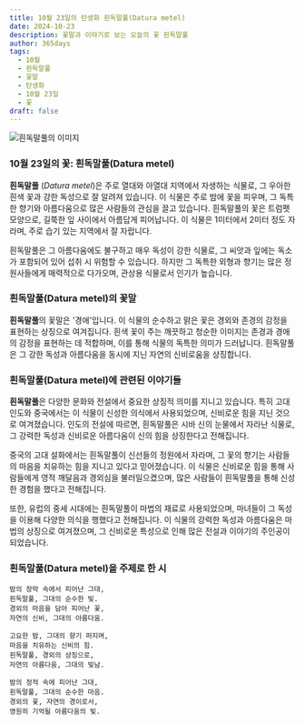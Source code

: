 ```yaml
---
title: 10월 23일의 탄생화 흰독말풀(Datura metel)
date: 2024-10-23
description: 꽃말과 이야기로 보는 오늘의 꽃 흰독말풀
author: 365days
tags:
  - 10월
  - 흰독말풀
  - 꽃말
  - 탄생화
  - 10월 23일
  - 꽃
draft: false
---
```


![흰독말풀의 이미지](https://cdn.pixabay.com/photo/2021/09/03/00/54/white-datura-6594773_1280.jpg#center)


### 10월 23일의 꽃: 흰독말풀(Datura metel)

**흰독말풀** (*Datura metel*)은 주로 열대와 아열대 지역에서 자생하는 식물로, 그 우아한 흰색 꽃과 강한 독성으로 잘 알려져 있습니다. 이 식물은 주로 밤에 꽃을 피우며, 그 독특한 향기와 아름다움으로 많은 사람들의 관심을 끌고 있습니다. 흰독말풀의 꽃은 트럼펫 모양으로, 길쭉한 잎 사이에서 아름답게 피어납니다. 이 식물은 1미터에서 2미터 정도 자라며, 주로 습기 있는 지역에서 잘 자랍니다.

흰독말풀은 그 아름다움에도 불구하고 매우 독성이 강한 식물로, 그 씨앗과 잎에는 독소가 포함되어 있어 섭취 시 위험할 수 있습니다. 하지만 그 독특한 외형과 향기는 많은 정원사들에게 매력적으로 다가오며, 관상용 식물로서 인기가 높습니다.

### 흰독말풀(Datura metel)의 꽃말

**흰독말풀**의 꽃말은 '경애'입니다. 이 식물의 순수하고 맑은 꽃은 경외와 존경의 감정을 표현하는 상징으로 여겨집니다. 흰색 꽃이 주는 깨끗하고 청순한 이미지는 존경과 경애의 감정을 표현하는 데 적합하며, 이를 통해 식물의 독특한 의미가 드러납니다. 흰독말풀은 그 강한 독성과 아름다움을 동시에 지닌 자연의 신비로움을 상징합니다.

### 흰독말풀(Datura metel)에 관련된 이야기들

**흰독말풀**은 다양한 문화와 전설에서 중요한 상징적 의미를 지니고 있습니다. 특히 고대 인도와 중국에서는 이 식물이 신성한 의식에서 사용되었으며, 신비로운 힘을 지닌 것으로 여겨졌습니다. 인도의 전설에 따르면, 흰독말풀은 시바 신의 눈물에서 자라난 식물로, 그 강력한 독성과 신비로운 아름다움이 신의 힘을 상징한다고 전해집니다.

중국의 고대 설화에서는 흰독말풀이 신선들의 정원에서 자라며, 그 꽃의 향기는 사람들의 마음을 치유하는 힘을 지니고 있다고 믿어졌습니다. 이 식물은 신비로운 힘을 통해 사람들에게 영적 깨달음과 경외심을 불러일으켰으며, 많은 사람들이 흰독말풀을 통해 신성한 경험을 했다고 전해집니다.

또한, 유럽의 중세 시대에는 흰독말풀이 마법의 재료로 사용되었으며, 마녀들이 그 독성을 이용해 다양한 의식을 행했다고 전해집니다. 이 식물의 강력한 독성과 아름다움은 마법의 상징으로 여겨졌으며, 그 신비로운 특성으로 인해 많은 전설과 이야기의 주인공이 되었습니다.

### 흰독말풀(Datura metel)을 주제로 한 시


	밤의 장막 속에서 피어난 그대,
	흰독말풀, 그대의 순수한 빛.
	경외의 마음을 담아 피어난 꽃,
	자연의 신비, 그대의 아름다움.
	
	고요한 밤, 그대의 향기 퍼지며,
	마음을 치유하는 신비의 힘.
	흰독말풀, 경외의 상징으로,
	자연의 아름다움, 그대의 빛남.
	
	밤의 정적 속에 피어난 그대,
	흰독말풀, 그대의 순수한 마음.
	경외의 꽃, 자연의 경이로서,
	영원히 기억될 아름다움의 빛.